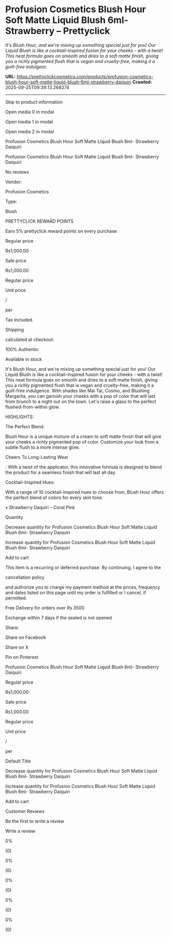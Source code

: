 # Profusion Cosmetics Blush Hour Soft Matte Liquid Blush 6ml- Strawberry – Prettyclick

*It's Blush Hour, and we're mixing up something special just for you! Our Liquid Blush is like a cocktail-inspired fusion for your cheeks - with a twist! This neat formula goes on smooth and dries to a soft matte finish, giving you a richly pigmented flush that is vegan and cruelty-free, making it a guilt-free indulgenc*

**URL:** https://prettyclickcosmetics.com/products/profusion-cosmetics-blush-hour-soft-matte-liquid-blush-6ml-strawberry-daiquiri
**Crawled:** 2025-09-25T09:39:13.268274

---

Skip to product information

Open media 0 in modal

Open media 1 in modal

Open media 2 in modal

Profusion Cosmetics Blush Hour Soft Matte Liquid Blush 6ml- Strawberry Daiquiri

Profusion Cosmetics Blush Hour Soft Matte Liquid Blush 6ml- Strawberry Daiquiri

No reviews

Vendor:

Profusion Cosmetics

Type:

Blush

PRETTYCLICK REWARD POINTS

Earn 5% prettyclick reward points on every purchase

Regular price

Rs1,000.00

Sale price

Rs1,000.00

Regular price

Unit price

/

per

Tax included.

Shipping

calculated at checkout.

100% Authentic

Available in stock

It's Blush Hour, and we're mixing up something special just for you! Our Liquid Blush is like a cocktail-inspired fusion for your cheeks - with a twist! This neat formula goes on smooth and dries to a soft matte finish, giving you a richly pigmented flush that is vegan and cruelty-free, making it a guilt-free indulgence. With shades like Mai Tai, Cosmo, and Blushing Margarita, you can garnish your cheeks with a pop of color that will last from brunch to a night out on the town. Let's raise a glass to the perfect flushed-from-within glow.

HIGHLIGHTS:

The Perfect Blend:

Blush Hour is a unique mixture of a cream to soft matte finish that will give your cheeks a richly pigmented pop of color. Customize your look from a subtle flush to a more intense glow.

Cheers To Long-Lasting Wear

: With a twist of the applicator, this innovative formula is designed to blend the product for a seamless finish that will last all day.

Cocktail-Inspired Hues:

With a range of 10 cocktail-inspired hues to choose from, Blush Hour offers the perfect blend of colors for every skin tone.

• Strawberry Daquiri – Coral Pink

Quantity

Decrease quantity for Profusion Cosmetics Blush Hour Soft Matte Liquid Blush 6ml- Strawberry Daiquiri

Increase quantity for Profusion Cosmetics Blush Hour Soft Matte Liquid Blush 6ml- Strawberry Daiquiri

Add to cart

This item is a recurring or deferred purchase. By continuing, I agree to the

cancellation policy

and authorize you to charge my payment method at the prices, frequency and dates listed on this page until my order is fulfilled or I cancel, if permitted.

Free Delivery for orders over Rs 3500

Exchange within 7 days if the sealed is not opened

Share:

Share on Facebook

Share on X

Pin on Pinterest

Profusion Cosmetics Blush Hour Soft Matte Liquid Blush 6ml- Strawberry Daiquiri

Regular price

Rs1,000.00

Sale price

Rs1,000.00

Regular price

Unit price

/

per

Default Title

Decrease quantity for Profusion Cosmetics Blush Hour Soft Matte Liquid Blush 6ml- Strawberry Daiquiri

Increase quantity for Profusion Cosmetics Blush Hour Soft Matte Liquid Blush 6ml- Strawberry Daiquiri

Add to cart

Customer Reviews

Be the first to write a review

Write a review

0%

(0)

0%

(0)

0%

(0)

0%

(0)

0%

(0)